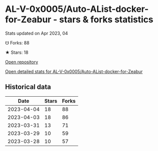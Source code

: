 # AL-V-0x0005/Auto-AList-docker-for-Zeabur - stars & forks statistics

Stats updated on Apr 2023, 04

☋ Forks: 88

★ Stars: 18

[Open repository](https://github.com/AL-V-0x0005/Auto-AList-docker-for-Zeabur)

[Open detailed stats for AL-V-0x0005/Auto-AList-docker-for-Zeabur](https://reviewgithub.com/rep/AL-V-0x0005/Auto-AList-docker-for-Zeabur)

## Historical data
| Date | Stars | Forks |
|------|-------|-------|
| 2023-04-04 | 18 | 88 | 
| 2023-04-03 | 18 | 86 | 
| 2023-03-31 | 13 | 71 | 
| 2023-03-29 | 10 | 59 | 
| 2023-03-28 | 10 | 57 | 

